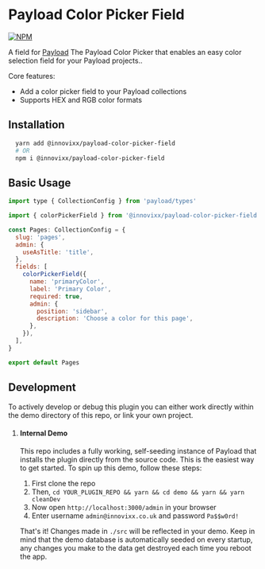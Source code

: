 # Payload Color Picker Field

[![NPM](https://img.shields.io/npm/v/@innovixx/payload-color-picker-field)](https://www.npmjs.com/package/@innovixx/payload-color-picker-field)

A field for [Payload](https://github.com/payloadcms/payload) The Payload Color Picker that enables an easy color selection field for your Payload projects..

Core features:

  - Add a color picker field to your Payload collections
  - Supports HEX and RGB color formats

## Installation

```bash
  yarn add @innovixx/payload-color-picker-field
  # OR
  npm i @innovixx/payload-color-picker-field
```

## Basic Usage

```js
import type { CollectionConfig } from 'payload/types'

import { colorPickerField } from '@innovixx/payload-color-picker-field'

const Pages: CollectionConfig = {
  slug: 'pages',
  admin: {
    useAsTitle: 'title',
  },
  fields: [
    colorPickerField({
      name: 'primaryColor',
      label: 'Primary Color',
      required: true,
      admin: {
        position: 'sidebar',
        description: 'Choose a color for this page',
      },
    }),
  ],
}

export default Pages
```

## Development

To actively develop or debug this plugin you can either work directly within the demo directory of this repo, or link your own project.

1. #### Internal Demo

   This repo includes a fully working, self-seeding instance of Payload that installs the plugin directly from the source code. This is the easiest way to get started. To spin up this demo, follow these steps:

   1. First clone the repo
   1. Then, `cd YOUR_PLUGIN_REPO && yarn && cd demo && yarn && yarn cleanDev`
   1. Now open `http://localhost:3000/admin` in your browser
   1. Enter username `admin@innovixx.co.uk` and password `Pa$$w0rd!`

   That's it! Changes made in `./src` will be reflected in your demo. Keep in mind that the demo database is automatically seeded on every startup, any changes you make to the data get destroyed each time you reboot the app.